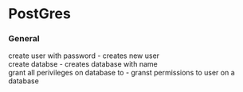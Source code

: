 <h1>PostGres</h1>

<h4>
<h3>General</h3>
  create user <username> with password <password> - creates new user</br></t>
  create databse <dbanme> - creates database with name </br></t>
  grant all perivileges on database <dbname> to <username> - granst permissions to user on a database </br></t>
  

